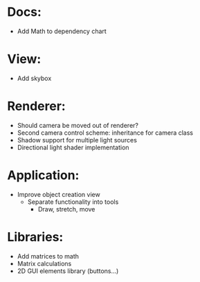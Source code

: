 # Docs:
* Add Math to dependency chart

# View:
* Add skybox

# Renderer:
* Should camera be moved out of renderer?
* Second camera control scheme: inheritance for camera class
* Shadow support for multiple light sources
* Directional light shader implementation

# Application:
* Improve object creation view
  * Separate functionality into tools
    * Draw, stretch, move

# Libraries:
* Add matrices to math
* Matrix calculations
* 2D GUI elements library (buttons...)
